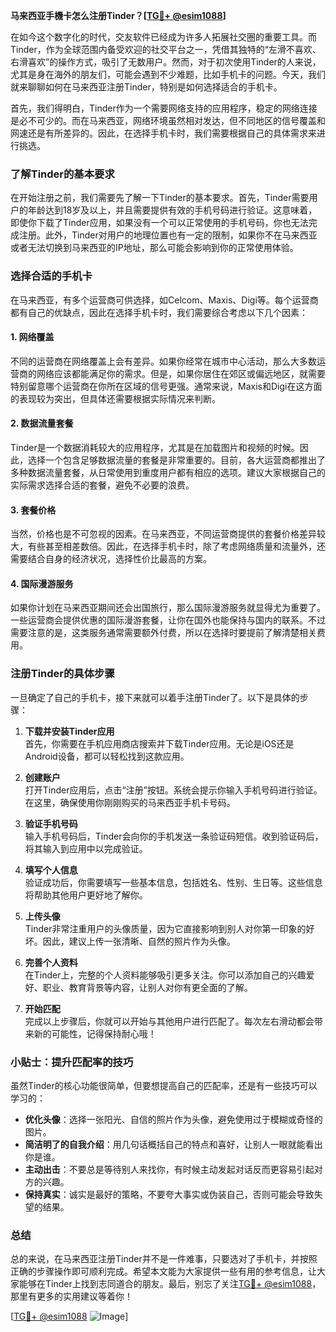**马来西亚手機卡怎么注册Tinder？[[TG💪+ @esim1088](https://t.me/s/esim1088)]**

在如今这个数字化的时代，交友软件已经成为许多人拓展社交圈的重要工具。而Tinder，作为全球范围内备受欢迎的社交平台之一，凭借其独特的“左滑不喜欢、右滑喜欢”的操作方式，吸引了无数用户。然而，对于初次使用Tinder的人来说，尤其是身在海外的朋友们，可能会遇到不少难题，比如手机卡的问题。今天，我们就来聊聊如何在马来西亚注册Tinder，特别是如何选择适合的手机卡。

首先，我们得明白，Tinder作为一个需要网络支持的应用程序，稳定的网络连接是必不可少的。而在马来西亚，网络环境虽然相对发达，但不同地区的信号覆盖和网速还是有所差异的。因此，在选择手机卡时，我们需要根据自己的具体需求来进行挑选。

### **了解Tinder的基本要求**

在开始注册之前，我们需要先了解一下Tinder的基本要求。首先，Tinder需要用户的年龄达到18岁及以上，并且需要提供有效的手机号码进行验证。这意味着，即使你下载了Tinder应用，如果没有一个可以正常使用的手机号码，你也无法完成注册。此外，Tinder对用户的地理位置也有一定的限制，如果你不在马来西亚或者无法切换到马来西亚的IP地址，那么可能会影响到你的正常使用体验。

### **选择合适的手机卡**

在马来西亚，有多个运营商可供选择，如Celcom、Maxis、Digi等。每个运营商都有自己的优缺点，因此在选择手机卡时，我们需要综合考虑以下几个因素：

#### **1. 网络覆盖**
不同的运营商在网络覆盖上会有差异。如果你经常在城市中心活动，那么大多数运营商的网络应该都能满足你的需求。但是，如果你居住在郊区或偏远地区，就需要特别留意哪个运营商在你所在区域的信号更强。通常来说，Maxis和Digi在这方面的表现较为突出，但具体还需要根据实际情况来判断。

#### **2. 数据流量套餐**
Tinder是一个数据消耗较大的应用程序，尤其是在加载图片和视频的时候。因此，选择一个包含足够数据流量的套餐是非常重要的。目前，各大运营商都推出了多种数据流量套餐，从日常使用到重度用户都有相应的选项。建议大家根据自己的实际需求选择合适的套餐，避免不必要的浪费。

#### **3. 套餐价格**
当然，价格也是不可忽视的因素。在马来西亚，不同运营商提供的套餐价格差异较大，有些甚至相差数倍。因此，在选择手机卡时，除了考虑网络质量和流量外，还需要结合自身的经济状况，选择性价比最高的方案。

#### **4. 国际漫游服务**
如果你计划在马来西亚期间还会出国旅行，那么国际漫游服务就显得尤为重要了。一些运营商会提供优惠的国际漫游套餐，让你在国外也能保持与国内的联系。不过需要注意的是，这类服务通常需要额外付费，所以在选择时要提前了解清楚相关费用。

### **注册Tinder的具体步骤**

一旦确定了自己的手机卡，接下来就可以着手注册Tinder了。以下是具体的步骤：

1. **下载并安装Tinder应用**  
   首先，你需要在手机应用商店搜索并下载Tinder应用。无论是iOS还是Android设备，都可以轻松找到这款应用。

2. **创建账户**  
   打开Tinder应用后，点击“注册”按钮。系统会提示你输入手机号码进行验证。在这里，确保使用你刚刚购买的马来西亚手机卡号码。

3. **验证手机号码**  
   输入手机号码后，Tinder会向你的手机发送一条验证码短信。收到验证码后，将其输入到应用中以完成验证。

4. **填写个人信息**  
   验证成功后，你需要填写一些基本信息，包括姓名、性别、生日等。这些信息将帮助其他用户更好地了解你。

5. **上传头像**  
   Tinder非常注重用户的头像质量，因为它直接影响到别人对你第一印象的好坏。因此，建议上传一张清晰、自然的照片作为头像。

6. **完善个人资料**  
   在Tinder上，完整的个人资料能够吸引更多关注。你可以添加自己的兴趣爱好、职业、教育背景等内容，让别人对你有更全面的了解。

7. **开始匹配**  
   完成以上步骤后，你就可以开始与其他用户进行匹配了。每次左右滑动都会带来新的可能性，记得保持耐心哦！

### **小贴士：提升匹配率的技巧**

虽然Tinder的核心功能很简单，但要想提高自己的匹配率，还是有一些技巧可以学习的：

- **优化头像**：选择一张阳光、自信的照片作为头像，避免使用过于模糊或奇怪的图片。
- **简洁明了的自我介绍**：用几句话概括自己的特点和喜好，让别人一眼就能看出你是谁。
- **主动出击**：不要总是等待别人来找你，有时候主动发起对话反而更容易引起对方的兴趣。
- **保持真实**：诚实是最好的策略，不要夸大事实或伪装自己，否则可能会导致失望的结果。

### **总结**

总的来说，在马来西亚注册Tinder并不是一件难事，只要选对了手机卡，并按照正确的步骤操作即可顺利完成。希望本文能为大家提供一些有用的参考信息，让大家能够在Tinder上找到志同道合的朋友。最后，别忘了关注[TG💪+ @esim1088](https://t.me/s/esim1088)，那里有更多的实用建议等着你！

[[TG💪+ @esim1088](https://t.me/s/esim1088) ![Image](https://i.postimg.cc/4NQfJmqS/Snipaste-2025-05-13-00-14-12.png)]